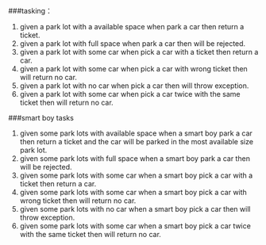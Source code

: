 ###tasking：

1. given a park lot with a available space when park a car then return a ticket.
2. given a park lot with full space when park a car then will be rejected.
3. given a park lot with some car when pick a car with a ticket then return a car.
4. given a park lot with some car when pick a car with wrong ticket then will return no car.
5. given a park lot with no car when pick a car then will throw exception.
6. given a park lot with some car when pick a car twice with the same ticket then will return no car.



###smart boy tasks
1. given some park lots with available space when a smart boy park a car then return a ticket and the car will be parked in the most available size park lot.
2. given some park lots with full space when a smart boy park a car then will be rejected.
3. given some park lots with some car when a smart boy pick a car with a ticket then return a car.
4. given some park lots with some car when a smart boy pick a car with wrong ticket then will return no car.
5. given some park lots with no car when a smart boy pick a car then will throw exception.
6. given some park lots with some car when a smart boy pick a car twice with the same ticket then will return no car.
